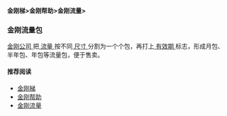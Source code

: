 #### 金刚梯>金刚帮助>金刚流量>
### 金刚流量包

[ 金刚公司 ](https://a2zitpro.github.io/web/a2zitpro)把[ 流量 ](https://a2zitpro.github.io/web/kkdatatraffic)按不同[ 尺寸 ](https://a2zitpro.github.io/web/kkdatatrafficsize)分割为一个个包，再打上[ 有效期 ](https://a2zitpro.github.io/web/kkdatatrafficvalidityperiod)标志，形成月包、半年包、年包等流量包，便于售卖。

#### 推荐阅读
- [金刚梯](https://a2zitpro.github.io/web/dlb)
- [金刚帮助](https://a2zitpro.github.io/web/list_helpkkvpn)
- [金刚流量](https://a2zitpro.github.io/web/list_kkdatatraffic)
